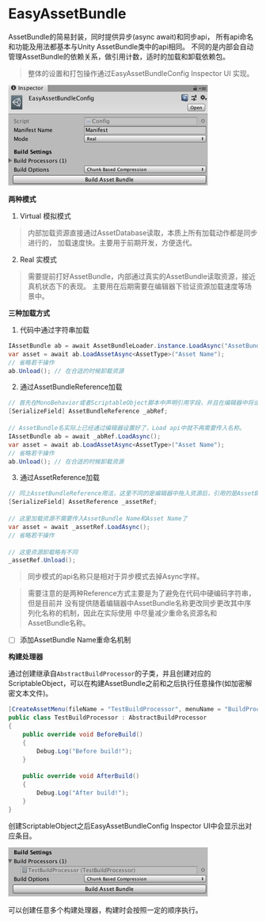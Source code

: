 # EasyAssetBundle

AssetBundle的简易封装，同时提供异步(async await)和同步api，
所有api命名和功能及用法都基本与Unity AssetBundle类中的api相同。
不同的是内部会自动管理AssetBundle的依赖关系，做引用计数，适时的加载和卸载依赖包。

> 整体的设置和打包操作通过EasyAssetBundleConfig Inspector UI 实现。

![](images/inspector_ui.png)

**两种模式**
1.  Virtual 模拟模式
>  内部加载资源直接通过AssetDatabase读取，本质上所有加载动作都是同步进行的，
加载速度快。主要用于前期开发，方便迭代。
2.  Real 实模式
>  需要提前打好AssetBundle，内部通过真实的AssetBundle读取资源，接近真机状态下的表现。
主要用在后期需要在编辑器下验证资源加载速度等场景中。

**三种加载方式**
1.  代码中通过字符串加载
```cs
IAssetBundle ab = await AssetBundleLoader.instance.LoadAsync("AssetBundle Name");
var asset = await ab.LoadAssetAsync<AssetType>("Asset Name");
// 省略若干操作
ab.Unload(); // 在合适的时候卸载资源
```
2. 通过AssetBundleReference加载
```cs
// 首先在MonoBehavior或者ScriptableObject脚本中声明引用字段，并且在编辑器中将设置好AssetBundle名称的资源拖入
[SerializeField] AssetBundleReference _abRef;

// AssetBundle名实际上已经通过编辑器设置好了，Load api中就不再需要传入名称。
IAssetBundle ab = await _abRef.LoadAsync();
var asset = await ab.LoadAssetAsync<AssetType>("Asset Name");
// 省略若干操作
ab.Unload(); // 在合适的时候卸载资源
```
3. 通过AssetReference加载
```cs
// 同上AssetBundleReference用法，这里不同的是编辑器中拖入资源后，引用的是AssetBundle Name和其中的某个资源名
[SerializeField] AssetReference _assetRef;

// 这里加载资源不需要传入AssetBundle Name和Asset Name了
var asset = await _assetRef.LoadAsync();
// 省略若干操作

// 这里资源卸载略有不同
_assetRef.Unload();
```
>  同步模式的api名称只是相对于异步模式去掉Async字样。

>  需要注意的是两种Reference方式主要是为了避免在代码中硬编码字符串，但是目前并
没有提供随着编辑器中AssetBundle名称更改同步更改其中序列化名称的机制，因此在实际使用
中尽量减少重命名资源名和AssetBundle名称。
* [ ]  添加AssetBundle Name重命名机制

**构建处理器**

通过创建继承自`AbstractBuildProcessor`的子类，并且创建对应的ScriptableObject，可以在构建AssetBundle之前和之后执行任意操作(如加密解密文本文件)。
```cs
[CreateAssetMenu(fileName = "TestBuildProcessor", menuName = "BuildProcessors/TestBuildProcessor")]
public class TestBuildProcessor : AbstractBuildProcessor
{
    public override void BeforeBuild()
    {
        Debug.Log("Before build!");
    }

    public override void AfterBuild()
    {
        Debug.Log("After build!");
    }
}
```
创建ScriptableObject之后EasyAssetBundleConfig Inspector UI中会显示出对应条目。

![](images/build_processors_ui.png)

可以创建任意多个构建处理器，构建时会按照一定的顺序执行。